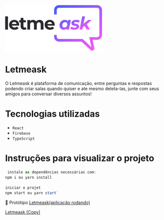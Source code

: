 
  
  <img src="./src/assets/images/logo.svg" alt="Letmeask" />



# Letmeask

O Letmeask é plataforma de comunicação, entre perguntas e respostas podendo criar salas quando quiser e ate mesmo deleta-las, junte com seus amigos para conversar diversos assuntos!

# **Tecnologias utilizadas**

- `React`
- `Firebase`
- `TypeScript`

# **Instruções para visualizar o projeto**
 
```jsx
 instale as dependências necessárias com:
npm i ou yarn install

iniciar o projet
npm start ou yarn start`
```

🎨 Protótipo
[Letmeask(aplicação rodando)](https://letmeask-d5419.web.app/)

[Letmeask (Copy)](https://www.figma.com/file/FU7dRJpQk1bzgfVksBpvsa/Letmeask-(Copy)?node-id=0%3A1)